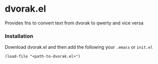 dvorak.el
============

Provides fns to convert text from dvorak to qwerty and vice versa

### Installation

Download dvorak.el and then add the following your `.emacs` or `init.el`

`(load-file "<path-to-dvorak.el>")`
